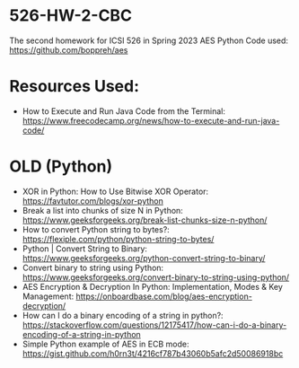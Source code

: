 # 526-HW-2-CBC
The second homework for ICSI 526 in Spring 2023
AES Python Code used: https://github.com/boppreh/aes


# Resources Used:
- How to Execute and Run Java Code from the Terminal: https://www.freecodecamp.org/news/how-to-execute-and-run-java-code/



# OLD (Python)
- XOR in Python: How to Use Bitwise XOR Operator: https://favtutor.com/blogs/xor-python
- Break a list into chunks of size N in Python: https://www.geeksforgeeks.org/break-list-chunks-size-n-python/
- How to convert Python string to bytes?: https://flexiple.com/python/python-string-to-bytes/
- Python | Convert String to Binary: https://www.geeksforgeeks.org/python-convert-string-to-binary/
- Convert binary to string using Python: https://www.geeksforgeeks.org/convert-binary-to-string-using-python/
- AES Encryption & Decryption In Python: Implementation, Modes & Key Management: https://onboardbase.com/blog/aes-encryption-decryption/
- How can I do a binary encoding of a string in python?: https://stackoverflow.com/questions/12175417/how-can-i-do-a-binary-encoding-of-a-string-in-python
- Simple Python example of AES in ECB mode: https://gist.github.com/h0rn3t/4216cf787b43060b5afc2d50086918bc
